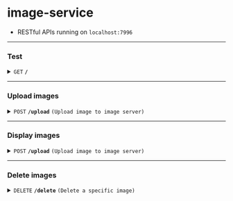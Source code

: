 # image-service

- RESTful APIs running on `localhost:7996`

---

### Test

<details>
<summary><code>GET</code> <code><b>/</b></code></summary>

##### Responses

> | http code | content-type | response                     |
> | --------- | ------------ | ---------------------------- |
> | `200`     | `text/plain` | `Hello from a HandleFunc #1` |

</details>

---

### Upload images

<details>
<summary><code>POST</code> <code><b>/upload</b></code> <code>(Upload image to image server)</code></summary>

##### Body (form-data)

> | key   | required | data type | description                       |
> | ----- | -------- | --------- | --------------------------------- |
> | image | true     | file      | The content type should be image. |

##### Params

> | key        | required | description                |
> | ---------- | -------- | -------------------------- |
> | collection | true     | The name of the collection |

##### Responses

> | http code    | content-type       | response                                                              |
> | ------------ | ------------------ | --------------------------------------------------------------------- |
> | `200`        | `application/json` | `{"message": "Image uploaded successfully", "id": "id of the image"}` |
> | `405`, `500` | `application/json` | `{"message": "Failed", "error": "error message"}`                     |

</details>

---

### Display images

<details>
<summary><code>POST</code> <code><b>/upload</b></code> <code>(Upload image to image server)</code></summary>

##### Params

> | key        | required | description                |
> | ---------- | -------- | -------------------------- |
> | \_id       | true     | The id of the image        |
> | collection | true     | The name of the collection |

##### Responses

> | http code    | content-type       |                                                   |
> | ------------ | ------------------ | ------------------------------------------------- |
> | `200`        | `image/*`          |                                                   |
> | `405`, `500` | `application/json` | `{"message": "Failed", "error": "error message"}` |

</details>

---

### Delete images

<details>
<summary><code>DELETE</code> <code><b>/delete</b></code> <code>(Delete a specific image)</code></summary>

##### Params

> | key        | required | description                |
> | ---------- | -------- | -------------------------- |
> | \_id       | true     | The id of the image        |
> | collection | true     | The name of the collection |

##### Responses

> | http code    | content-type       | response                                                               |
> | ------------ | ------------------ | ---------------------------------------------------------------------- |
> | `200`        | `application/json` | `{"message": "Deleted %d documents", "id": "Id of deleted documents"}` |
> | `405`, `500` | `application/json` | `{"message": "Failed", "error": "error message"}`                      |

</details>
